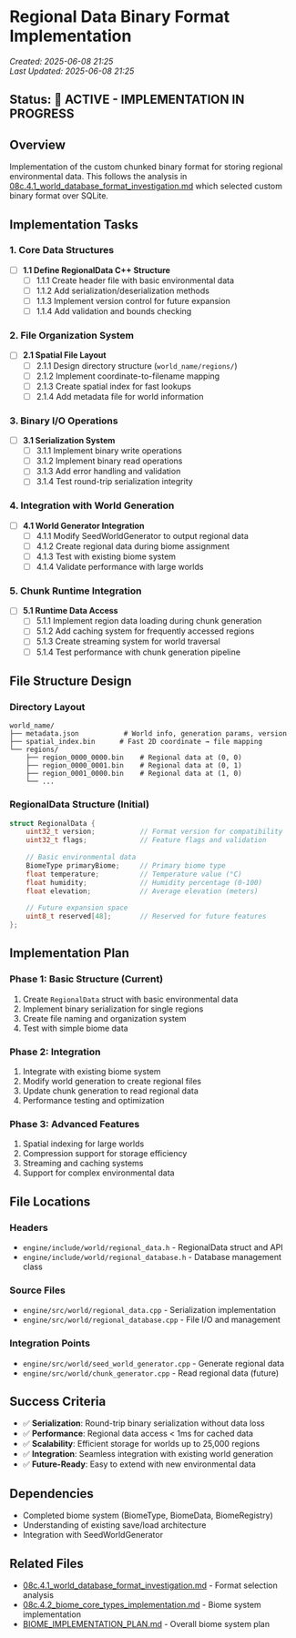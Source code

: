 # Regional Data Binary Format Implementation

*Created: 2025-06-08 21:25*  
*Last Updated: 2025-06-08 21:25*  

## Status: 🔄 ACTIVE - IMPLEMENTATION IN PROGRESS

## Overview

Implementation of the custom chunked binary format for storing regional environmental data. This follows the analysis in [08c.4.1_world_database_format_investigation.md](08c.4.1_world_database_format_investigation.md) which selected custom binary format over SQLite.

## Implementation Tasks

### 1. Core Data Structures
- [ ] **1.1 Define RegionalData C++ Structure**
  - [ ] 1.1.1 Create header file with basic environmental data
  - [ ] 1.1.2 Add serialization/deserialization methods
  - [ ] 1.1.3 Implement version control for future expansion
  - [ ] 1.1.4 Add validation and bounds checking

### 2. File Organization System
- [ ] **2.1 Spatial File Layout**
  - [ ] 2.1.1 Design directory structure (`world_name/regions/`)
  - [ ] 2.1.2 Implement coordinate-to-filename mapping
  - [ ] 2.1.3 Create spatial index for fast lookups
  - [ ] 2.1.4 Add metadata file for world information

### 3. Binary I/O Operations
- [ ] **3.1 Serialization System**
  - [ ] 3.1.1 Implement binary write operations
  - [ ] 3.1.2 Implement binary read operations  
  - [ ] 3.1.3 Add error handling and validation
  - [ ] 3.1.4 Test round-trip serialization integrity

### 4. Integration with World Generation
- [ ] **4.1 World Generator Integration**
  - [ ] 4.1.1 Modify SeedWorldGenerator to output regional data
  - [ ] 4.1.2 Create regional data during biome assignment
  - [ ] 4.1.3 Test with existing biome system
  - [ ] 4.1.4 Validate performance with large worlds

### 5. Chunk Runtime Integration
- [ ] **5.1 Runtime Data Access**
  - [ ] 5.1.1 Implement region data loading during chunk generation
  - [ ] 5.1.2 Add caching system for frequently accessed regions
  - [ ] 5.1.3 Create streaming system for world traversal
  - [ ] 5.1.4 Test performance with chunk generation pipeline

## File Structure Design

### Directory Layout
```
world_name/
├── metadata.json           # World info, generation params, version
├── spatial_index.bin      # Fast 2D coordinate → file mapping  
└── regions/
    ├── region_0000_0000.bin    # Regional data at (0, 0)
    ├── region_0000_0001.bin    # Regional data at (0, 1)
    ├── region_0001_0000.bin    # Regional data at (1, 0)
    └── ...
```

### RegionalData Structure (Initial)
```cpp
struct RegionalData {
    uint32_t version;           // Format version for compatibility
    uint32_t flags;             // Feature flags and validation
    
    // Basic environmental data
    BiomeType primaryBiome;     // Primary biome type
    float temperature;          // Temperature value (°C)
    float humidity;             // Humidity percentage (0-100)
    float elevation;            // Average elevation (meters)
    
    // Future expansion space
    uint8_t reserved[48];       // Reserved for future features
};
```

## Implementation Plan

### Phase 1: Basic Structure (Current)
1. Create `RegionalData` struct with basic environmental data
2. Implement binary serialization for single regions
3. Create file naming and organization system
4. Test with simple biome data

### Phase 2: Integration 
1. Integrate with existing biome system
2. Modify world generation to create regional files
3. Update chunk generation to read regional data
4. Performance testing and optimization

### Phase 3: Advanced Features
1. Spatial indexing for large worlds
2. Compression support for storage efficiency
3. Streaming and caching systems
4. Support for complex environmental data

## File Locations

### Headers
- `engine/include/world/regional_data.h` - RegionalData struct and API
- `engine/include/world/regional_database.h` - Database management class

### Source Files  
- `engine/src/world/regional_data.cpp` - Serialization implementation
- `engine/src/world/regional_database.cpp` - File I/O and management

### Integration Points
- `engine/src/world/seed_world_generator.cpp` - Generate regional data
- `engine/src/world/chunk_generator.cpp` - Read regional data (future)

## Success Criteria

- ✅ **Serialization**: Round-trip binary serialization without data loss
- ✅ **Performance**: Regional data access < 1ms for cached data
- ✅ **Scalability**: Efficient storage for worlds up to 25,000 regions
- ✅ **Integration**: Seamless integration with existing world generation
- ✅ **Future-Ready**: Easy to extend with new environmental data

## Dependencies

- Completed biome system (BiomeType, BiomeData, BiomeRegistry)
- Understanding of existing save/load architecture
- Integration with SeedWorldGenerator

## Related Files

- [08c.4.1_world_database_format_investigation.md](08c.4.1_world_database_format_investigation.md) - Format selection analysis
- [08c.4.2_biome_core_types_implementation.md](08c.4.2_biome_core_types_implementation.md) - Biome system implementation
- [BIOME_IMPLEMENTATION_PLAN.md](../../docs/BIOME_IMPLEMENTATION_PLAN.md) - Overall biome system plan
